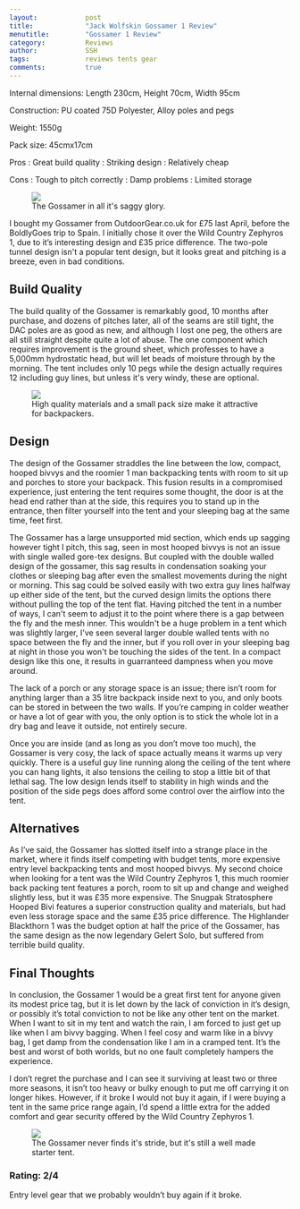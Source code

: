 ```yaml
---
layout:            post
title:             "Jack Wolfskin Gossamer 1 Review"
menutitle:         "Gossamer 1 Review"
category:          Reviews
author:            SSH
tags:              reviews tents gear  
comments:          true
---
```


Internal dimensions: Length 230cm, Height 70cm, Width 95cm

Construction: PU coated 75D Polyester, Alloy poles and pegs

Weight: 1550g

Pack size: 45cmx17cm

Pros
:  Great build quality
:  Striking design
:  Relatively cheap

Cons
:  Tough to pitch correctly
:  Damp problems
:  Limited storage

<figure>
<img src="{{ site.github.url }}/media/img/gossamer/cover.jpg" />
<figcaption>The Gossamer in all it's saggy glory.</figcaption>
</figure>

I bought my Gossamer from OutdoorGear.co.uk for £75 last April, before the BoldlyGoes trip to Spain.  I initially chose it over the Wild Country Zephyros 1, due to it’s interesting design and £35 price difference. The two-pole tunnel design isn't a popular tent design, but it looks great and pitching is a breeze, even in bad conditions.

## Build Quality

The build quality of the Gossamer is remarkably good, 10 months after purchase, and dozens of pitches later, all of the seams are still tight, the DAC poles are as good as new, and although I lost one peg, the others are all still straight despite quite a lot of abuse.  The one component which requires improvement is the ground sheet, which professes to have a 5,000mm hydrostatic head, but will let beads of moisture through by the morning.  The tent includes only 10 pegs while the design actually requires 12 including guy lines, but unless it's very windy, these are optional.

<figure>
<img src="{{ site.github.url }}/media/img/gossamer/pack.jpg" />
<figcaption>High quality materials and a small pack size make it attractive for backpackers.</figcaption>
</figure>


## Design

The design of the Gossamer straddles the line between the low, compact, hooped bivvys and the roomier 1 man backpacking tents with room to sit up and porches to store your backpack.  This fusion results in a compromised experience, just entering the tent requires some thought, the door is at the head end rather than at the side, this requires you to stand up in the entrance, then filter yourself into the tent and your sleeping bag at the same time, feet first.  

The Gossamer has a large unsupported mid section, which ends up sagging however tight I pitch, this sag, seen in most hooped bivvys is not an issue with single walled gore-tex designs.  But coupled with the double walled design of the gossamer, this sag results in condensation soaking your clothes or sleeping bag after even the smallest movements during the night or morning.  This sag could be solved easily with two extra guy lines halfway up either side of the tent, but the curved design limits the options there without pulling the top of the tent flat.  Having pitched the tent in a number of ways, I can't seem to adjust it to the point where there is a gap between the fly and the mesh inner.  This wouldn't be a huge problem in a tent which was slightly larger, I've seen several larger double walled tents with no space between the fly and the inner, but if you roll over in your sleeping bag at night in those you won't be touching the sides of the tent.  In a compact design like this one, it results in guarranteed dampness when you move around.

The lack of a porch or any storage space is an issue; there isn’t room for anything larger than a 35 litre backpack inside next to you, and only boots can be stored in between the two walls.  If you’re camping in colder weather or have a lot of gear with you, the only option is to stick the whole lot in a dry bag and leave it outside, not entirely secure.

Once you are inside (and as long as you don’t move too much), the Gossamer is very cosy, the lack of space actually means it warms up very quickly.  There is a useful guy line running along the ceiling of the tent where you can hang lights, it also tensions the ceiling to stop a little bit of that lethal sag.  The low design lends itself to stability in high winds and the position of the side pegs does afford some control over the airflow into the tent.

## Alternatives
As I’ve said, the Gossamer has slotted itself into a strange place in the market, where it finds itself competing with budget tents, more expensive entry level backpacking tents and most hooped bivvys.  My second choice when looking for a tent was the Wild Country Zephyros 1, this much roomier back packing tent features a porch, room to sit up and change and weighed slightly less, but it was £35 more expensive.  The Snugpak Stratosphere Hooped Bivi features a superior construction quality and materials, but had even less storage space and the same £35 price difference.  The Highlander Blackthorn 1 was the budget option at half the price of the Gossamer, has the same design as the now legendary Gelert Solo, but suffered from terrible build quality.


<div class="bg-scroll" style="background-image: url('{{ site.github.url }}/media/img/gossamer/reverse.jpg')"></div>

## Final Thoughts
In conclusion, the Gossamer 1 would be a great first tent for anyone given its modest price tag, but it is let down by the lack of conviction in it’s design, or possibly it’s total conviction to not be like any other tent on the market. When I want to sit in my tent and watch the rain, I am forced to just get up like when I am bivvy bagging.  When I feel cosy and warm like in a bivvy bag, I get damp from the condensation like I am in a cramped tent.  It’s the best and worst of both worlds, but no one fault completely hampers the experience.

I don’t regret the purchase and I can see it surviving at least two or three more seasons, it isn’t too heavy or bulky enough to put me off carrying it on longer hikes.  However, if it broke I would not buy it again, if I were buying a tent in the same price range again, I’d spend a little extra for the added comfort and gear security offered by the Wild Country Zephyros 1.

<figure>
<img src="{{ site.github.url }}/media/img/gossamer/door.jpg" />
<figcaption>The Gossamer never finds it's stride, but it's still a well made starter tent.</figcaption>
</figure>

### Rating: 2/4
Entry level gear that we probably wouldn’t buy again if it broke.


